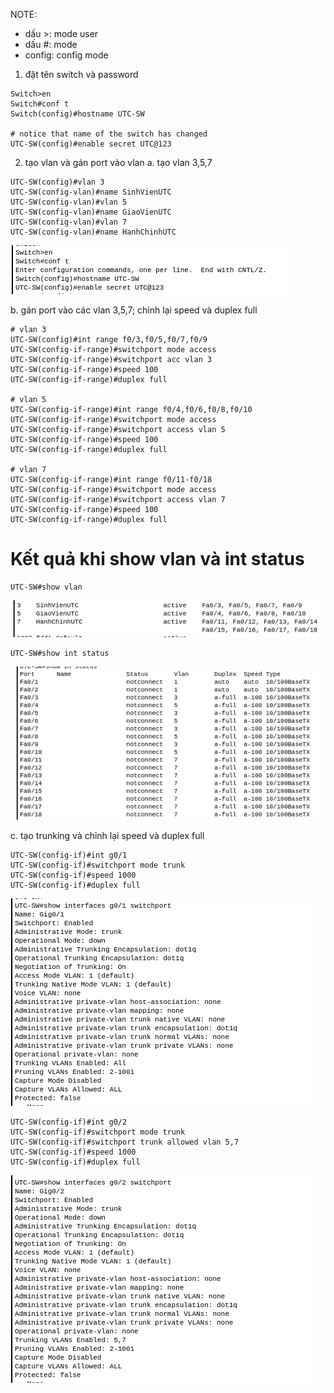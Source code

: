 

NOTE: 
+ dấu >: mode user 
+ dấu #: mode 
+ config: config mode

1. đặt tên switch và password 
```
Switch>en
Switch#conf t
Switch(config)#hostname UTC-SW

# notice that name of the switch has changed 
UTC-SW(config)#enable secret UTC@123
```

2. tạo vlan và gán port vào vlan
a. tạo vlan 3,5,7
```
UTC-SW(config)#vlan 3
UTC-SW(config-vlan)#name SinhVienUTC
UTC-SW(config-vlan)#vlan 5
UTC-SW(config-vlan)#name GiaoVienUTC
UTC-SW(config-vlan)#vlan 7
UTC-SW(config-vlan)#name HanhChinhUTC
```
![](https://github.com/An-Huy/network-amdinistartor/blob/main/vlan-trunking/Lab_images/1.png)

b. gán port vào các vlan 3,5,7; chỉnh lại speed và duplex full
```
# vlan 3
UTC-SW(config)#int range f0/3,f0/5,f0/7,f0/9
UTC-SW(config-if-range)#switchport mode access 
UTC-SW(config-if-range)#switchport acc vlan 3
UTC-SW(config-if-range)#speed 100
UTC-SW(config-if-range)#duplex full

# vlan 5
UTC-SW(config-if-range)#int range f0/4,f0/6,f0/8,f0/10
UTC-SW(config-if-range)#switchport mode access
UTC-SW(config-if-range)#switchport access vlan 5
UTC-SW(config-if-range)#speed 100
UTC-SW(config-if-range)#duplex full

# vlan 7
UTC-SW(config-if-range)#int range f0/11-f0/18
UTC-SW(config-if-range)#switchport mode access
UTC-SW(config-if-range)#switchport access vlan 7
UTC-SW(config-if-range)#speed 100
UTC-SW(config-if-range)#duplex full
```

# Kết quả khi show vlan và int status
```
UTC-SW#show vlan
```
![](https://github.com/An-Huy/network-amdinistartor/blob/main/vlan-trunking/Lab_images/2.png)

```
UTC-SW#show int status 
```
![](https://github.com/An-Huy/network-amdinistartor/blob/main/vlan-trunking/Lab_images/3.png)

c. tạo trunking và chỉnh lại speed và duplex full
```
UTC-SW(config-if)#int g0/1
UTC-SW(config-if)#switchport mode trunk
UTC-SW(config-if)#speed 1000
UTC-SW(config-if)#duplex full
```
![](https://github.com/An-Huy/network-amdinistartor/blob/main/vlan-trunking/Lab_images/4.png)

```
UTC-SW(config-if)#int g0/2
UTC-SW(config-if)#switchport mode trunk
UTC-SW(config-if)#switchport trunk allowed vlan 5,7
UTC-SW(config-if)#speed 1000
UTC-SW(config-if)#duplex full
```
![](https://github.com/An-Huy/network-amdinistartor/blob/main/vlan-trunking/Lab_images/5.png)